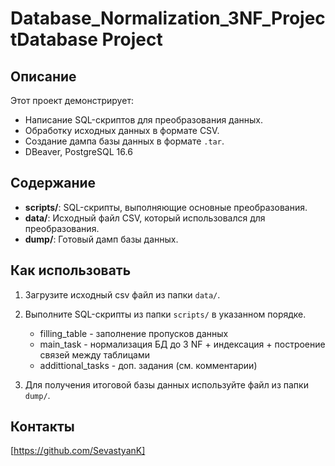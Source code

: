 # Database_Normalization_3NF_ProjectDatabase Project

## Описание
Этот проект демонстрирует:
- Написание SQL-скриптов для преобразования данных.
- Обработку исходных данных в формате CSV.
- Создание дампа базы данных в формате `.tar`.
- DBeaver, PostgreSQL 16.6

## Содержание
- **scripts/**: SQL-скрипты, выполняющие основные преобразования.
- **data/**: Исходный файл CSV, который использовался для преобразования.
- **dump/**: Готовый дамп базы данных.

## Как использовать
1. Загрузите исходный csv файл из папки `data/`.
2. Выполните SQL-скрипты из папки `scripts/` в указанном порядке.
    - filling_table - заполнение пропусков данных
    - main_task - нормализация БД до 3 NF + индексация + построение связей между таблицами
    - addittional_tasks - доп. задания (см. комментарии)

3. Для получения итоговой базы данных используйте файл из папки `dump/`.

## Контакты
[https://github.com/SevastyanK]
